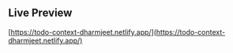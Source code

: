 ## Live Preview

[https://todo-context-dharmjeet.netlify.app/](https://todo-context-dharmjeet.netlify.app/)
